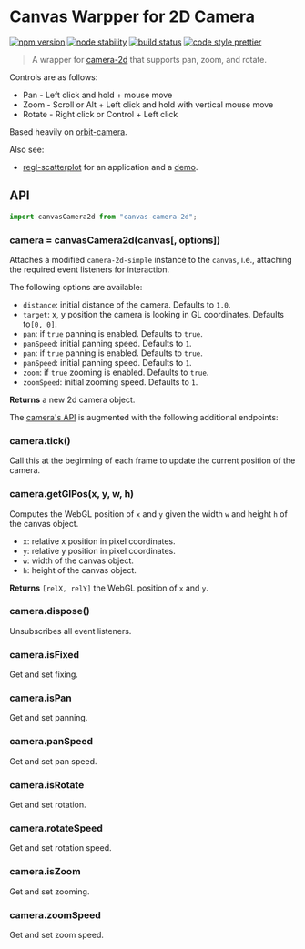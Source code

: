 # Canvas Warpper for 2D Camera

[![npm version](https://img.shields.io/npm/v/canvas-camera-2d.svg)](https://www.npmjs.com/package/canvas-camera-2d)
[![node stability](https://img.shields.io/badge/stability-experimental-EC5314.svg)](https://nodejs.org/api/documentation.html#documentation_stability_index)
[![build status](https://travis-ci.org/flekschas/canvas-camera-2d.svg?branch=master)](https://travis-ci.org/flekschas/canvas-camera-2d)
[![code style prettier](https://img.shields.io/badge/code_style-prettier-ff69b4.svg)](https://github.com/prettier/prettier)

> A wrapper for [camera-2d](https://github.com/flekschas/camera-2d) that supports pan, zoom, and rotate.

Controls are as follows:

- Pan - Left click and hold + mouse move
- Zoom - Scroll or Alt + Left click and hold with vertical mouse move
- Rotate - Right click or Control + Left click

Based heavily on [orbit-camera](http://github.com/mikolalysenko/orbit-camera).

Also see:

- [regl-scatterplot](https://github.com/flekschas/regl-scatterplot) for an application and a [demo](https://flekschas.github.io/regl-scatterplot/).

## API

```javascript
import canvasCamera2d from "canvas-camera-2d";
```

### camera = canvasCamera2d(canvas[, options])

Attaches a modified `camera-2d-simple` instance to the `canvas`, i.e., attaching the required event listeners for interaction.

The following options are available:

- `distance`: initial distance of the camera. Defaults to `1.0`.
- `target`: x, y position the camera is looking in GL coordinates. Defaults to`[0, 0]`.
- `pan`: if `true` panning is enabled. Defaults to `true`.
- `panSpeed`: initial panning speed. Defaults to `1`.
- `pan`: if `true` panning is enabled. Defaults to `true`.
- `panSpeed`: initial panning speed. Defaults to `1`.
- `zoom`: if `true` zooming is enabled. Defaults to `true`.
- `zoomSpeed`: initial zooming speed. Defaults to `1`.

**Returns** a new 2d camera object.

The [camera's API](https://github.com/flekschas/camera-2d#api) is augmented with the following additional endpoints:

### camera.tick()

Call this at the beginning of each frame to update the current position of the camera.

### camera.getGlPos(x, y, w, h)

Computes the WebGL position of `x` and `y` given the width `w` and height `h` of the canvas object.

- `x`: relative x position in pixel coordinates.
- `y`: relative y position in pixel coordinates.
- `w`: width of the canvas object.
- `h`: height of the canvas object.

**Returns** `[relX, relY]` the WebGL position of `x` and `y`.

### camera.dispose()

Unsubscribes all event listeners.

### camera.isFixed

Get and set fixing.

### camera.isPan

Get and set panning.

### camera.panSpeed

Get and set pan speed.

### camera.isRotate

Get and set rotation.

### camera.rotateSpeed

Get and set rotation speed.

### camera.isZoom

Get and set zooming.

### camera.zoomSpeed

Get and set zoom speed.
